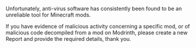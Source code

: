 Unfortunately, anti-virus software has consistently been found to be an unreliable tool for Minecraft mods.

If you have evidence of malicious activity concerning a specific mod, or of malicious code decompiled from a mod on Modrinth, please create a new Report and provide the required details, thank you.
